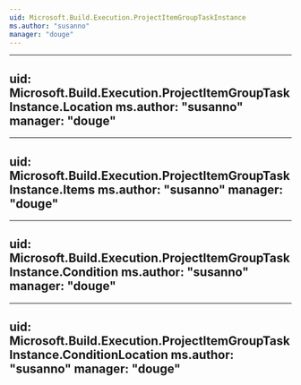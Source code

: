 ```yaml
---
uid: Microsoft.Build.Execution.ProjectItemGroupTaskInstance
ms.author: "susanno"
manager: "douge"
---
```


---
uid: Microsoft.Build.Execution.ProjectItemGroupTaskInstance.Location
ms.author: "susanno"
manager: "douge"
---

---
uid: Microsoft.Build.Execution.ProjectItemGroupTaskInstance.Items
ms.author: "susanno"
manager: "douge"
---

---
uid: Microsoft.Build.Execution.ProjectItemGroupTaskInstance.Condition
ms.author: "susanno"
manager: "douge"
---

---
uid: Microsoft.Build.Execution.ProjectItemGroupTaskInstance.ConditionLocation
ms.author: "susanno"
manager: "douge"
---
